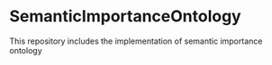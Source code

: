 # SemanticImportanceOntology
This repository includes the implementation of semantic importance ontology
